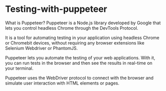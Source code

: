 # Testing-with-puppeteer
What is Puppeteer?
Puppeteer is a Node.js library developed by Google that lets you control headless Chrome through the DevTools Protocol.

It is a tool for automating testing in your application using headless Chrome or Chromebit devices, without requiring any browser extensions like Selenium Webdriver or PhantomJS.

Puppeteer lets you automate the testing of your web applications. With it, you can run tests in the browser and then see the results in real-time on your terminal.

Puppeteer uses the WebDriver protocol to connect with the browser and simulate user interaction with HTML elements or pages.
